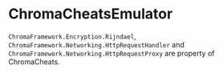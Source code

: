 # ChromaCheatsEmulator

`ChromaFramework.Encryption.Rijndael`, `ChromaFramework.Networking.HttpRequestHandler` and `ChromaFramework.Networking.HttpRequestProxy` are property of ChromaCheats.
